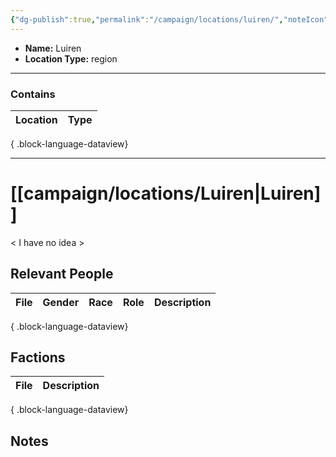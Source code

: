 ```yaml
---
{"dg-publish":true,"permalink":"/campaign/locations/luiren/","noteIcon":"","created":"2025-10-26T19:03:34.973-07:00","updated":"2025-10-27T22:12:30.626-07:00"}
---
```


<p><span><ul>
<li dir="auto"><strong>Name:</strong> Luiren</li>
<li dir="auto"><strong>Location Type:</strong> region</li>
</ul></span></p>

---

### Contains
| Location | Type |
| -------- | ---- |

{ .block-language-dataview}

---

# [[campaign/locations/Luiren\|Luiren]]
< I have no idea >

## Relevant People
| File | Gender | Race | Role | Description |
| ---- | ------ | ---- | ---- | ----------- |

{ .block-language-dataview}

## Factions
| File | Description |
| ---- | ----------- |

{ .block-language-dataview}

## Notes
